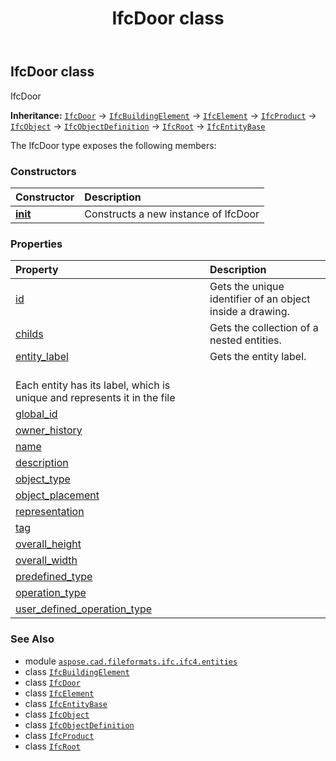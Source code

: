 ﻿---
title: IfcDoor class
second_title: Aspose.CAD for Python via .NET API References
description: 
type: docs
weight: 1920
url: /python-net/aspose.cad.fileformats.ifc.ifc4.entities/ifcdoor/
is_root: false
---

## IfcDoor class

IfcDoor



**Inheritance:** [`IfcDoor`](/cad/python-net/aspose.cad.fileformats.ifc.ifc4.entities/ifcdoor) → 
[`IfcBuildingElement`](/cad/python-net/aspose.cad.fileformats.ifc.ifc4.entities/ifcbuildingelement) → 
[`IfcElement`](/cad/python-net/aspose.cad.fileformats.ifc.ifc4.entities/ifcelement) → 
[`IfcProduct`](/cad/python-net/aspose.cad.fileformats.ifc.ifc4.entities/ifcproduct) → 
[`IfcObject`](/cad/python-net/aspose.cad.fileformats.ifc.ifc4.entities/ifcobject) → 
[`IfcObjectDefinition`](/cad/python-net/aspose.cad.fileformats.ifc.ifc4.entities/ifcobjectdefinition) → 
[`IfcRoot`](/cad/python-net/aspose.cad.fileformats.ifc.ifc4.entities/ifcroot) → 
[`IfcEntityBase`](/cad/python-net/aspose.cad.fileformats.ifc/ifcentitybase)



The IfcDoor type exposes the following members:

### Constructors
| Constructor | Description |
| :- | :- |
| [__init__](/cad/python-net/aspose.cad.fileformats.ifc.ifc4.entities/ifcdoor/__init__/#) | Constructs a new instance of IfcDoor |


### Properties
| Property | Description |
| :- | :- |
| [id](/cad/python-net/aspose.cad.fileformats.ifc.ifc4.entities/ifcdoor/id) | Gets the unique identifier of an object inside a drawing. |
| [childs](/cad/python-net/aspose.cad.fileformats.ifc.ifc4.entities/ifcdoor/childs) | Gets the collection of a nested entities. |
| [entity_label](/cad/python-net/aspose.cad.fileformats.ifc.ifc4.entities/ifcdoor/entity_label) | Gets the entity label.<br/>Each entity has its label, which is unique and represents it in the file |
| [global_id](/cad/python-net/aspose.cad.fileformats.ifc.ifc4.entities/ifcdoor/global_id) |  |
| [owner_history](/cad/python-net/aspose.cad.fileformats.ifc.ifc4.entities/ifcdoor/owner_history) |  |
| [name](/cad/python-net/aspose.cad.fileformats.ifc.ifc4.entities/ifcdoor/name) |  |
| [description](/cad/python-net/aspose.cad.fileformats.ifc.ifc4.entities/ifcdoor/description) |  |
| [object_type](/cad/python-net/aspose.cad.fileformats.ifc.ifc4.entities/ifcdoor/object_type) |  |
| [object_placement](/cad/python-net/aspose.cad.fileformats.ifc.ifc4.entities/ifcdoor/object_placement) |  |
| [representation](/cad/python-net/aspose.cad.fileformats.ifc.ifc4.entities/ifcdoor/representation) |  |
| [tag](/cad/python-net/aspose.cad.fileformats.ifc.ifc4.entities/ifcdoor/tag) |  |
| [overall_height](/cad/python-net/aspose.cad.fileformats.ifc.ifc4.entities/ifcdoor/overall_height) |  |
| [overall_width](/cad/python-net/aspose.cad.fileformats.ifc.ifc4.entities/ifcdoor/overall_width) |  |
| [predefined_type](/cad/python-net/aspose.cad.fileformats.ifc.ifc4.entities/ifcdoor/predefined_type) |  |
| [operation_type](/cad/python-net/aspose.cad.fileformats.ifc.ifc4.entities/ifcdoor/operation_type) |  |
| [user_defined_operation_type](/cad/python-net/aspose.cad.fileformats.ifc.ifc4.entities/ifcdoor/user_defined_operation_type) |  |



### See Also
* module [`aspose.cad.fileformats.ifc.ifc4.entities`](..)
* class [`IfcBuildingElement`](/cad/python-net/aspose.cad.fileformats.ifc.ifc4.entities/ifcbuildingelement)
* class [`IfcDoor`](/cad/python-net/aspose.cad.fileformats.ifc.ifc4.entities/ifcdoor)
* class [`IfcElement`](/cad/python-net/aspose.cad.fileformats.ifc.ifc4.entities/ifcelement)
* class [`IfcEntityBase`](/cad/python-net/aspose.cad.fileformats.ifc/ifcentitybase)
* class [`IfcObject`](/cad/python-net/aspose.cad.fileformats.ifc.ifc4.entities/ifcobject)
* class [`IfcObjectDefinition`](/cad/python-net/aspose.cad.fileformats.ifc.ifc4.entities/ifcobjectdefinition)
* class [`IfcProduct`](/cad/python-net/aspose.cad.fileformats.ifc.ifc4.entities/ifcproduct)
* class [`IfcRoot`](/cad/python-net/aspose.cad.fileformats.ifc.ifc4.entities/ifcroot)
